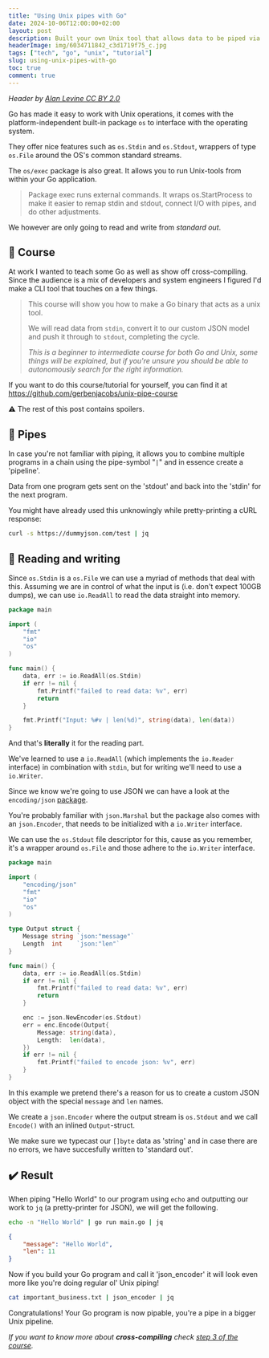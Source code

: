 ```yaml
---
title: "Using Unix pipes with Go"
date: 2024-10-06T12:00:00+02:00
layout: post
description: Built your own Unix tool that allows data to be piped via stdin and stdout
headerImage: img/6034711842_c3d1719f75_c.jpg
tags: ["tech", "go", "unix", "tutorial"]
slug: using-unix-pipes-with-go
toc: true
comment: true
---
```

_Header by [Alan Levine CC BY 2.0](https://www.flickr.com/photos/cogdog/6034711842/)_

Go has made it easy to work with Unix operations, it comes with the platform-independent built-in package `os` to interface with the operating system.

They offer nice features such as `os.Stdin` and `os.Stdout`, wrappers of type `os.File` around the OS's common standard streams.

The `os/exec` package is also great. It allows you to run Unix-tools from within your Go application.
> Package exec runs external commands. It wraps os.StartProcess to make it easier to remap stdin and stdout, connect I/O with pipes, and do other adjustments. 

We however are only going to read and write from _standard out_.

## 📒 Course

At work I wanted to teach some Go as well as show off cross-compiling. 
Since the audience is a mix of developers and system engineers I figured I'd make a CLI tool that touches on a few things.

> This course will show you how to make a Go binary that acts as a unix tool.
>
> We will read data from `stdin`, convert it to our custom JSON model and push it through to `stdout`, completing the cycle.
>
> _This is a beginner to intermediate course for both Go and Unix, some things will be explained, but if you're unsure you should be able to autonomously search for the right information._

If you want to do this course/tutorial for yourself, you can find it at https://github.com/gerbenjacobs/unix-pipe-course

⚠️ The rest of this post contains spoilers.

## 🔩 Pipes

In case you're not familiar with piping, it allows you to combine multiple programs in a chain using the pipe-symbol "`|`" and in essence create a 'pipeline'.

Data from one program gets sent on the 'stdout' and back into the 'stdin' for the next program.

You might have already used this unknowingly while pretty-printing a cURL response:

```sh 
curl -s https://dummyjson.com/test | jq
```

## 📝 Reading and writing

Since `os.Stdin` is a `os.File` we can use a myriad of methods that deal with this. 
Assuming we are in control of what the input is (i.e. don't expect 100GB dumps), we can use `io.ReadAll` to read the data straight into memory.

```go
package main

import (
	"fmt"
	"io"
	"os"
)

func main() {
	data, err := io.ReadAll(os.Stdin)
	if err != nil {
		fmt.Printf("failed to read data: %v", err)
		return
	}

	fmt.Printf("Input: %#v | len(%d)", string(data), len(data))
}
```

And that's __literally__ it for the reading part.

We've learned to use a `io.ReadAll` (which implements the `io.Reader` interface) in combination with `stdin`, 
but for writing we'll need to use a `io.Writer`.

Since we know we're going to use JSON we can have a look at the `encoding/json` [package](https://pkg.go.dev/encoding/json).

You're probably familiar with `json.Marshal` but the package also comes with an `json.Encoder`, 
that needs to be initialized with a `io.Writer` interface.

We can use the `os.Stdout` file descriptor for this, cause as you remember, it's a wrapper around `os.File`
and those adhere to the `io.Writer` interface.


```go
package main

import (
	"encoding/json"
	"fmt"
	"io"
	"os"
)

type Output struct {
	Message string `json:"message"`
	Length  int    `json:"len"`
}

func main() {
	data, err := io.ReadAll(os.Stdin)
	if err != nil {
		fmt.Printf("failed to read data: %v", err)
		return
	}

	enc := json.NewEncoder(os.Stdout)
	err = enc.Encode(Output{
		Message: string(data),
		Length:  len(data),
	})
	if err != nil {
		fmt.Printf("failed to encode json: %v", err)
	}
}
```

In this example we pretend there's a reason for us to create a custom JSON object with the special `message` and `len` names.

We create a `json.Encoder` where the output stream is `os.Stdout` and we call `Encode()` with an inlined `Output`-struct.

We make sure we typecast our `[]byte` data as 'string' and in case there are no errors, we have succesfully written to 'standard out'.

## ✔️ Result

When piping "Hello World" to our program using `echo` and outputting our work to `jq` (a pretty-printer for JSON), we will get the following.

```sh
echo -n "Hello World" | go run main.go | jq
```

```json
{
    "message": "Hello World",
    "len": 11
}
```

Now if you build your Go program and call it 'json_encoder' it will look even more like you're doing regular ol' Unix piping!

```sh
cat important_business.txt | json_encoder | jq
```

Congratulations! Your Go program is now pipable, you're a pipe in a bigger Unix pipeline.

_If you want to know more about __cross-compiling__ check [step 3 of the course](https://github.com/gerbenjacobs/unix-piping-course/tree/main/step3)._
